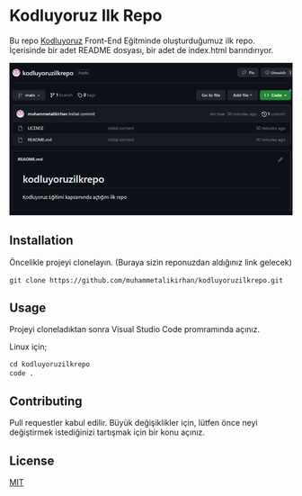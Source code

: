 # Kodluyoruz Ilk Repo

Bu repo [Kodluyoruz](https://kodluyoruz.org/) Front-End Eğitminde oluşturduğumuz ilk repo. İçerisinde bir adet README dosyası, bir adet de index.html barındırıyor.

![github](img/muhammetaliRepo.png)

## Installation

Öncelikle projeyi clonelayın. (Buraya sizin reponuzdan aldığınız link gelecek)

`git clone https://github.com/muhammetalikirhan/kodluyoruzilkrepo.git`


## Usage

Projeyi cloneladıktan sonra Visual Studio Code promramında açınız.

Linux için;
``` 
cd kodluyoruzilkrepo
code . 
```

## Contributing

Pull requestler kabul edilir. Büyük değişiklikler için, lütfen önce neyi değiştirmek istediğinizi tartışmak için bir konu açınız.

## License

[MIT](https://choosealicense.com/licenses/mit/)